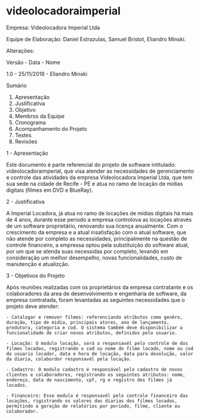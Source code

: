 # videolocadoraimperial

<p>Empresa: Videolocadora Imperial Ltda</p>
<p>Equipe de Elaboração: Daniel Estrazulas, Samuel Bristot, Eliandro Minski.</p>
<p>Alterações:</p>
<p>Versão - Data - Nome</p>
<p>1.0 - 25/11/2018 - Eliandro Minski</p>
<p>Sumário</p>

<ol>
  <li>Apresentação</li>
  <li>Justificativa</li>
  <li>Objetivo</li>
  <li>Membros da Equipe</li>
  <li>Cronograma</li>
  <li>Acompanhamento do Projeto</li>
  <li>Testes</li>
  <li>Revisões</li>
</ol>

1 - Apresentação

Este documento é parte referencial do projeto de software intitulado: videolocadoraimperial, que visa atender as necessidades de
gerenciamento e controle das atividades da empresa Videolocadora Imperial Ltda, que tem sua sede na cidade de Recife - PE e atua no ramo de locação de midias digitais (filmes em DVD e BlueRay). 


2 - Justificativa

A Imperial Locadora, já atua no ramo de locações de midias digitais há mais de 4 anos, durante esse periodo a empresa controlova as locações através de um software proprietário, renovando sua licença anualmente. Com o crescimento da empresa e a atual insatisfação com o atual software, que não atende por completo as necessidades, principalmente na questão de controle financeiro, a empressa optou pela substituição do software atual, por um que se atenda suas necessidas por completo, levando em consideração um melhor desempelho, novas  funcionalidades, custo de manutenção e atualizção.

3 - Objetivos do Projeto

Após reuniões realizadas com os proprietários da empresa contratante e os colaboradores da area de desenvolvimento e engenharia de software, da empresa contratada, foram levantadas as seguintes necessidades que o projeto deve atender: 

	- Catalogar e remover filmes: referenciando atributos como genêro, duração, tipo de midia, principais atores, ano de lançamento, produtora, categoria e cod. O sistema também deve disponibilizar a funcionalidade de criar novos atributos, definidos pelo usuario.

	- Locação: O modulo locação, será o responsavél pelo controle de dos filmes locados, registrando o cod ou nome do filme locado, nome ou cod do usuario locador, data e hora de locação, data para devolução, valor da diaria, colabordor responsavél pela locação.

	- Cadastro: O modulo cadastro é responsável pelo cadastro de novos clientes e colaboradores, registrando os seguintes atributos: nome, endereço, data de nascimento, cpf, rg e registro dos filmes já locados.

	- Financeiro: Esse modulo é responsavél pelo controle financeiro das locações, rigistrando os valores das diarias dos filmes locados, permitindo a geração de relatórios por periodo, filme, cliente ou colaborador.


